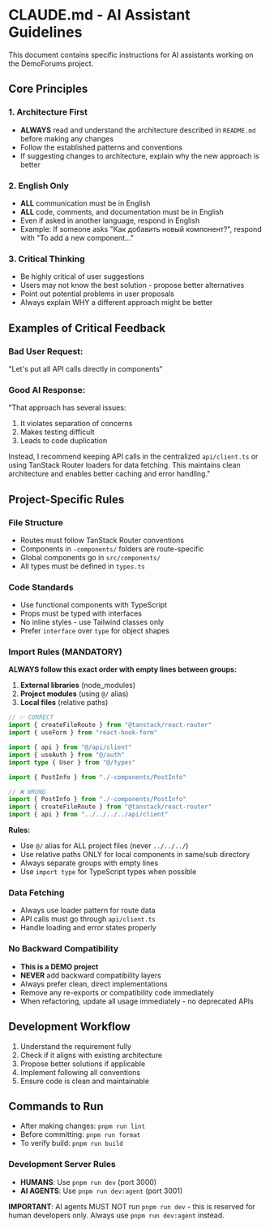# CLAUDE.md - AI Assistant Guidelines

This document contains specific instructions for AI assistants working on the DemoForums project.

## Core Principles

### 1. Architecture First

- **ALWAYS** read and understand the architecture described in `README.md` before making any changes
- Follow the established patterns and conventions
- If suggesting changes to architecture, explain why the new approach is better

### 2. English Only

- **ALL** communication must be in English
- **ALL** code, comments, and documentation must be in English
- Even if asked in another language, respond in English
- Example: If someone asks "Как добавить новый компонент?", respond with "To add a new component..."

### 3. Critical Thinking

- Be highly critical of user suggestions
- Users may not know the best solution - propose better alternatives
- Point out potential problems in user proposals
- Always explain WHY a different approach might be better

## Examples of Critical Feedback

### Bad User Request:

"Let's put all API calls directly in components"

### Good AI Response:

"That approach has several issues:

1. It violates separation of concerns
2. Makes testing difficult
3. Leads to code duplication

Instead, I recommend keeping API calls in the centralized `api/client.ts` or using TanStack Router loaders for data fetching. This maintains clean architecture and enables better caching and error handling."

## Project-Specific Rules

### File Structure

- Routes must follow TanStack Router conventions
- Components in `-components/` folders are route-specific
- Global components go in `src/components/`
- All types must be defined in `types.ts`

### Code Standards

- Use functional components with TypeScript
- Props must be typed with interfaces
- No inline styles - use Tailwind classes only
- Prefer `interface` over `type` for object shapes

### Import Rules (MANDATORY)

**ALWAYS follow this exact order with empty lines between groups:**

1. **External libraries** (node_modules)
2. **Project modules** (using `@/` alias)
3. **Local files** (relative paths)

```typescript
// ✅ CORRECT
import { createFileRoute } from "@tanstack/react-router"
import { useForm } from "react-hook-form"

import { api } from "@/api/client"
import { useAuth } from "@/auth"
import type { User } from "@/types"

import { PostInfo } from "./-components/PostInfo"
```

```typescript
// ❌ WRONG
import { PostInfo } from "./-components/PostInfo"
import { createFileRoute } from "@tanstack/react-router"
import { api } from "../../../../api/client"
```

**Rules:**

- Use `@/` alias for ALL project files (never `../../../`)
- Use relative paths ONLY for local components in same/sub directory
- Always separate groups with empty lines
- Use `import type` for TypeScript types when possible

### Data Fetching

- Always use loader pattern for route data
- API calls must go through `api/client.ts`
- Handle loading and error states properly

### No Backward Compatibility

- **This is a DEMO project**
- **NEVER** add backward compatibility layers
- Always prefer clean, direct implementations
- Remove any re-exports or compatibility code immediately
- When refactoring, update all usage immediately - no deprecated APIs

## Development Workflow

1. Understand the requirement fully
2. Check if it aligns with existing architecture
3. Propose better solutions if applicable
4. Implement following all conventions
5. Ensure code is clean and maintainable

## Commands to Run

- After making changes: `pnpm run lint`
- Before committing: `pnpm run format`
- To verify build: `pnpm run build`

### Development Server Rules

- **HUMANS**: Use `pnpm run dev` (port 3000)
- **AI AGENTS**: Use `pnpm run dev:agent` (port 3001)

**IMPORTANT**: AI agents MUST NOT run `pnpm run dev` - this is reserved for human developers only. Always use `pnpm run dev:agent` instead.
